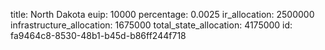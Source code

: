 title: North Dakota
euip: 10000
percentage: 0.0025
ir_allocation: 2500000
infrastructure_allocation: 1675000
total_state_allocation: 4175000
id: fa9464c8-8530-48b1-b45d-b86ff244f718

